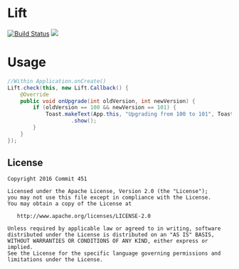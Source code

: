 # Lift

[![Build Status](https://travis-ci.org/Commit451/Lift.svg?branch=master)](https://travis-ci.org/Commit451/Lift) [![](https://jitpack.io/v/Commit451/Lift.svg)](https://jitpack.io/#Commit451/Lift)

# Usage

```java
//Within Application.onCreate()
Lift.check(this, new Lift.Callback() {
    @Override
    public void onUpgrade(int oldVersion, int newVersion) {
        if (oldVersion == 100 && newVersion == 101) {
            Toast.makeText(App.this, "Upgrading from 100 to 101", Toast.LENGTH_SHORT)
                    .show();
        }
    }
});
```

License
--------

    Copyright 2016 Commit 451

    Licensed under the Apache License, Version 2.0 (the "License");
    you may not use this file except in compliance with the License.
    You may obtain a copy of the License at

       http://www.apache.org/licenses/LICENSE-2.0

    Unless required by applicable law or agreed to in writing, software
    distributed under the License is distributed on an "AS IS" BASIS,
    WITHOUT WARRANTIES OR CONDITIONS OF ANY KIND, either express or implied.
    See the License for the specific language governing permissions and
    limitations under the License.
